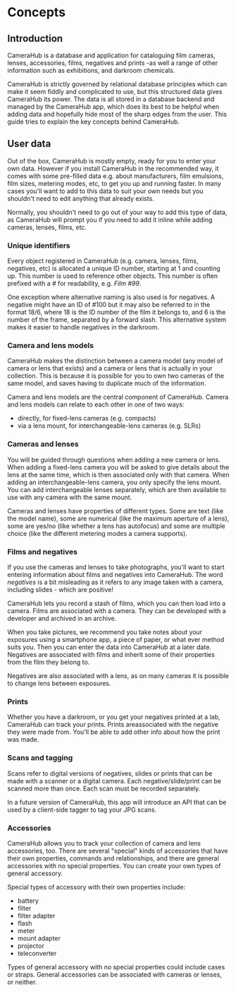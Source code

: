 # Concepts

## Introduction

CameraHub is a database and application for cataloguing film cameras,
lenses, accessories, films, negatives and prints -as well a range of
other information such as exhibitions, and darkroom chemicals.

CameraHub is strictly governed by relational database principles which
can make it seem fiddly and complicated to use, but this structured data
gives CameraHub its power. The data is all stored in a database backend
and managed by the CameraHub app, which does its best to be helpful when
adding data and hopefully hide most of the sharp edges from the user.
This guide tries to explain the key concepts behind CameraHub.

## User data

Out of the box, CameraHub is mostly empty, ready for you to enter your
own data. However if you install CameraHub in the recommended way, it
comes with some pre-filled data e.g. about manufacturers, film
emulsions, film sizes, metering modes, etc, to get you up and running
faster. In many cases you'll want to add to this data to suit your own
needs but you shouldn't need to edit anything that already exists.

Normally, you shouldn't need to go out of your way to add this type of
data, as CameraHub will prompt you if you need to add it inline while
adding cameras, lenses, films, etc.

### Unique identifiers

Every object registered in CameraHub (e.g. camera, lenses, films,
negatives, etc) is allocated a unique ID number, starting at 1 and
counting up. This number is used to reference other objects. This number
is often prefixed with a *#* for readability, e.g. *Film #99*.

One exception where alternative naming is also used is for negatives. A
negative might have an ID of #100 but it may also be referred to in the
format 18/6, where 18 is the ID number of the film it belongs to, and 6
is the number of the frame, separated by a forward slash. This
alternative system makes it easier to handle negatives in the darkroom.

### Camera and lens models

CameraHub makes the distinction between a camera model (any model of
camera or lens that exists) and a camera or lens that is actually in
your collection. This is because it is possible for you to own two
cameras of the same model, and saves having to duplicate much of the
information.

Camera and lens models are the central component of CameraHub. Camera
and lens models can relate to each other in one of two ways:

- directly, for fixed-lens cameras (e.g. compacts)
- via a lens mount, for interchangeable-lens cameras (e.g. SLRs)

### Cameras and lenses

You will be guided through questions when adding a new camera or lens.
When adding a fixed-lens camera you will be asked to give details about
the lens at the same time, which is then associated only with that
camera. When adding an interchangeable-lens camera, you only specify the
lens mount. You can add interchangeable lenses separately, which are
then available to use with any camera with the same mount.

Cameras and lenses have properties of different types. Some are text
(like the model name), some are numerical (like the maximum aperture of
a lens), some are yes/no (like whether a lens has autofocus) and some
are multiple choice (like the different metering modes a camera
supports).

### Films and negatives

If you use the cameras and lenses to take photographs, you'll want to
start entering information about films and negatives into CameraHub. The
word *negatives* is a bit misleading as it refers to any image taken
with a camera, including slides - which are positive!

CameraHub lets you record a stash of films, which you can then load into
a camera. Films are associated with a camera. They can be developed with
a developer and archived in an archive.

When you take pictures, we recommend you take notes about your exposures
using a smartphone app, a piece of paper, or what ever method suits you.
Then you can enter the data into CameraHub at a later date. Negatives
are associated with films and inherit some of their properties from the
film they belong to.

Negatives are also associated with a lens, as on many cameras it is
possible to change lens between exposures.

### Prints

Whether you have a darkroom, or you get your negatives printed at a lab,
CameraHub can track your prints. Prints areassociated with the negative
they were made from. You'll be able to add other info about how the
print was made.

### Scans and tagging

Scans refer to digital versions of negatives, slides or prints that can
be made with a scanner or a digital camera. Each negative/slide/print
can be scanned more than once. Each scan must be recorded separately.

In a future version of CameraHub, this app will introduce an API that
can be used by a client-side tagger to tag your JPG scans.

### Accessories

CameraHub allows you to track your collection of camera and lens
accessories, too. There are several "special" kinds of accessories
that have their own properties, commands and relationships, and there
are general accessories with no special properties. You can create your
own types of general accessory.

Special types of accessory with their own properties include:

- battery
- filter
- filter adapter
- flash
- meter
- mount adapter
- projector
- teleconverter

Types of general accessory with no special properties could include
cases or straps. General accessories can be associated with cameras or
lenses, or neither.
